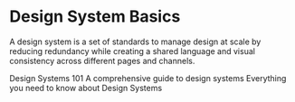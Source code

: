 # Design System Basics

A design system is a set of standards to manage design at scale by reducing redundancy while creating a shared language and visual consistency across different pages and channels.

<BadgeLink colorScheme='yellow' badgeText='Read' href='https://www.nngroup.com/articles/design-systems-101/'>Design Systems 101</BadgeLink>
<BadgeLink colorScheme='yellow' badgeText='Read' href='https://www.invisionapp.com/inside-design/guide-to-design-systems/'>A comprehensive guide to design systems</BadgeLink>
<BadgeLink colorScheme='yellow' badgeText='Read' href='https://uxdesign.cc/everything-you-need-to-know-about-design-systems-54b109851969'>Everything you need to know about Design Systems</BadgeLink>



